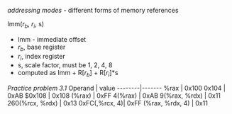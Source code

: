 _addressing modes_ - different forms of memory references

Imm($r_{b}$, $r_{i}$, s)
- Imm - immediate offset
- $r_{b}$, base register
- $r_{i}$, index register
- s, scale factor, must be 1, 2, 4, 8
- computed as Imm + R[$r_{b}$] + R[$r_{i}$]*s

*Practice problem 3.1*
Operand | value
--------|-------
%rax | 0x100
0x104 | 0xAB
$0x108 | 0x108
(%rax) | 0xFF
4(%rax) | 0xAB
9(%rax, %rdx) | 0x11
260(%rcx, %rdx) | 0x13
0xFC(,%rcx, 4)| 0xFF
(%rax, %rdx, 4) | 0x11
